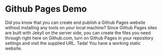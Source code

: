 # Github Pages Demo

Did you know that you can create and publish a Github Pages website without installing any tools on your local machine? Since Github Pages sites are built with Jekyll on the server side, you can create the files you need through right here on Github.com, turn on Github Pages in your repository settings and visit the supplied URL. Tada! You have a working static website.
